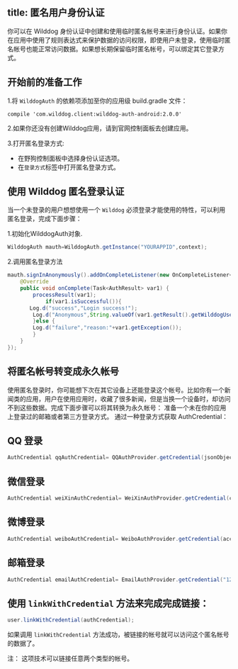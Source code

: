 title: 匿名用户身份认证
---
你可以在 Wilddog 身份认证中创建和使用临时匿名帐号来进行身份认证。如果你在应用中使用了规则表达式来保护数据的访问权限，即使用户未登录，使用临时匿名帐号也能正常访问数据。如果想长期保留临时匿名帐号，可以绑定其它登录方式。

## 开始前的准备工作

1.将 `WilddogAuth` 的依赖项添加至你的应用级 build.gradle 文件：
    
    compile 'com.wilddog.client:wilddog-auth-android:2.0.0'
    
2.如果你还没有创建Wilddog应用，请到官网控制面板去创建应用。

3.打开匿名登录方式:

   * 在野狗控制面板中选择身份认证选项。
   * 在`登录方式`标签中打开匿名登录方式。


## 使用 Wilddog 匿名登录认证

当一个未登录的用户想想使用一个 `Wilddog` 必须登录才能使用的特性，可以利用匿名登录，完成下面步骤：

1.初始化WilddogAuth对象.

```java
WilddogAuth mauth=WilddogAuth.getInstance("YOURAPPID",context);
```

2.调用匿名登录方法

```java    
mauth.signInAnonymously().addOnCompleteListener(new OnCompleteListener<AuthResult>() {
    @Override
    public void onComplete(Task<AuthResult> var1) {
        processResult(var1);
            if(var1.isSuccessful()){
       Log.d("success","Login success!");
        Log.d("Anonymous",String.valueOf(var1.getResult().getWilddogUser().isAnonymous()));
        }else {
        Log.d("failure","reason:"+var1.getException());
        }
    }
});
```

## 将匿名帐号转变成永久帐号  
使用匿名登录时，你可能想下次在其它设备上还能登录这个帐号。比如你有一个新闻类的应用，用户在使用应用时，收藏了很多新闻，但是当换一个设备时，却访问不到这些数据。完成下面步骤可以将其转换为永久帐号：
准备一个未在你的应用上登录过的邮箱或者第三方登录方式。
通过一种登录方式获取 AuthCredential：

## QQ 登录

```java
AuthCredential qqAuthCredential= QQAuthProvider.getCredential(jsonObject.getString("access_token"));
```

## 微信登录

```java
AuthCredential weiXinAuthCredential= WeiXinAuthProvider.getCredential(code);
```

## 微博登录

```java
AuthCredential weiboAuthCredential= WeiboAuthProvider.getCredential(access_token,openid);
```

## 邮箱登录

```java
AuthCredential emailAuthCredential= EmailAuthProvider.getCredential("12345678@qq.com","password123");
```

## 使用 `linkWithCredential` 方法来完成完成链接：

```java
user.linkWithCredential(authCredential);
```

如果调用 `linkWithCredential` 方法成功，被链接的帐号就可以访问这个匿名帐号的数据了。

注： 这项技术可以链接任意两个类型的帐号。
